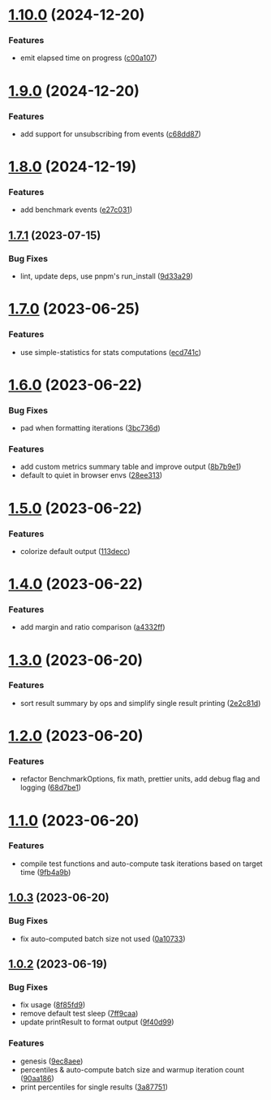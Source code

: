 # [1.10.0](https://github.com/3rd/benchmate/compare/v1.9.0...v1.10.0) (2024-12-20)

### Features

- emit elapsed time on progress ([c00a107](https://github.com/3rd/benchmate/commit/c00a107b2b47fe13d05144c2adc6fb43b0a086e0))

# [1.9.0](https://github.com/3rd/benchmate/compare/v1.8.0...v1.9.0) (2024-12-20)

### Features

- add support for unsubscribing from events ([c68dd87](https://github.com/3rd/benchmate/commit/c68dd87921d7362d5693f5d1301d481b02a5ad1b))

# [1.8.0](https://github.com/3rd/benchmate/compare/v1.7.1...v1.8.0) (2024-12-19)

### Features

- add benchmark events ([e27c031](https://github.com/3rd/benchmate/commit/e27c03177582dfac956569ed6bfc348e8cadafeb))

## [1.7.1](https://github.com/3rd/benchmate/compare/v1.7.0...v1.7.1) (2023-07-15)

### Bug Fixes

- lint, update deps, use pnpm's run_install ([9d33a29](https://github.com/3rd/benchmate/commit/9d33a298a4bcfd0aae907570b94c5b8b9a5e5e9a))

# [1.7.0](https://github.com/3rd/benchmate/compare/v1.6.0...v1.7.0) (2023-06-25)

### Features

- use simple-statistics for stats computations ([ecd741c](https://github.com/3rd/benchmate/commit/ecd741c9388b9df9872f8babe9cf3166c5fed9ab))

# [1.6.0](https://github.com/3rd/benchmate/compare/v1.5.0...v1.6.0) (2023-06-22)

### Bug Fixes

- pad when formatting iterations ([3bc736d](https://github.com/3rd/benchmate/commit/3bc736d2747eb634dd625bea0d6d43a55f60c707))

### Features

- add custom metrics summary table and improve output ([8b7b9e1](https://github.com/3rd/benchmate/commit/8b7b9e1208631a0a5e1d7944aab5145fe86638cf))
- default to quiet in browser envs ([28ee313](https://github.com/3rd/benchmate/commit/28ee31313f87d3a30caa247683e3b3f83a248ddd))

# [1.5.0](https://github.com/3rd/benchmate/compare/v1.4.0...v1.5.0) (2023-06-22)

### Features

- colorize default output ([113decc](https://github.com/3rd/benchmate/commit/113deccde5c9c7a2151e5f157d119ad8239401f0))

# [1.4.0](https://github.com/3rd/benchmate/compare/v1.3.0...v1.4.0) (2023-06-22)

### Features

- add margin and ratio comparison ([a4332ff](https://github.com/3rd/benchmate/commit/a4332ff3466caf5693200dc2a4ab3e0542b0d56f))

# [1.3.0](https://github.com/3rd/benchmate/compare/v1.2.0...v1.3.0) (2023-06-20)

### Features

- sort result summary by ops and simplify single result printing ([2e2c81d](https://github.com/3rd/benchmate/commit/2e2c81d965cd053f8e706971fdfa5e3cc11595c9))

# [1.2.0](https://github.com/3rd/benchmate/compare/v1.1.0...v1.2.0) (2023-06-20)

### Features

- refactor BenchmarkOptions, fix math, prettier units, add debug flag and logging ([68d7be1](https://github.com/3rd/benchmate/commit/68d7be1db15ee7510769aa2562ac7b713e43ddcf))

# [1.1.0](https://github.com/3rd/benchmate/compare/v1.0.3...v1.1.0) (2023-06-20)

### Features

- compile test functions and auto-compute task iterations based on target time ([9fb4a9b](https://github.com/3rd/benchmate/commit/9fb4a9b4b603a7d4bcee77995232c69120ec98b5))

## [1.0.3](https://github.com/3rd/benchmate/compare/v1.0.2...v1.0.3) (2023-06-20)

### Bug Fixes

- fix auto-computed batch size not used ([0a10733](https://github.com/3rd/benchmate/commit/0a1073387d23c62a598280dac88415a3cf8560ff))

## [1.0.2](https://github.com/3rd/benchmate/compare/v1.0.1...v1.0.2) (2023-06-19)

### Bug Fixes

- fix usage ([8f85fd9](https://github.com/3rd/benchmate/commit/8f85fd9d626210f6ad13225c7331c8eb77928b28))
- remove default test sleep ([7ff9caa](https://github.com/3rd/benchmate/commit/7ff9caafbd265db7e4766797331b9dfdb32f1dca))
- update printResult to format output ([9f40d99](https://github.com/3rd/benchmate/commit/9f40d990f908fa6ad1185afa5c95488288150244))

### Features

- genesis ([9ec8aee](https://github.com/3rd/benchmate/commit/9ec8aee1e607c6ece8e6808fc74caba594a2443d))
- percentiles & auto-compute batch size and warmup iteration count ([90aa186](https://github.com/3rd/benchmate/commit/90aa18656506097f65cf5a85cb2c336f58b2bebd))
- print percentiles for single results ([3a87751](https://github.com/3rd/benchmate/commit/3a87751f93adb0ff42aac9ae5513e8584c5c7ee2))
